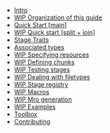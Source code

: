 <!-- _sidebar.md -->

* [Intro](content/README.md)
* [WIP Organization of this guide]()
* [Quick Start [main]](content/quick_start.md)
* [WIP Quick start [split + join]]()
* [Stage Traits](content/stage.md)
* [Associated types](content/associated_types.md)
* [WIP Specifying resources]()
* [WIP Defining chunks]()
* [WIP Testing stages]()
* [WIP Dealing with filetypes]()
* [WIP Stage registry]()
* [WIP Macros]()
* [WIP Mro generation]()
* [WIP Examples]()
* [Toolbox](content/toolbox.md)
* [Contributing](content/contributing.md)
